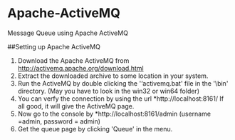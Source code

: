 # Apache-ActiveMQ
Message Queue using Apache ActiveMQ

##Setting up Apache ActiveMQ
1. Download the Apache ActiveMQ from http://activemq.apache.org/download.html
2. Extract the downloaded archive to some location in your system.
3. Run the ActiveMQ by double clicking the '‘activemq.bat' file in the '\bin' directory.
   (May you have to look in the win32 or win64 folder)
4. You can verfy the connection by using the url *http://localhost:8161/
   If all good, it will give the ActiveMQ page.
5. Now go to the console by *http://localhost:8161/admin
   (username =admin, password = admin)
6. Get the queue page by clicking 'Queue' in the menu.
